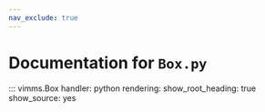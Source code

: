 ```yaml
---
nav_exclude: true
---
```

# Documentation for `Box.py`

::: vimms.Box
    handler: python
    rendering:
      show_root_heading: true
      show_source: yes